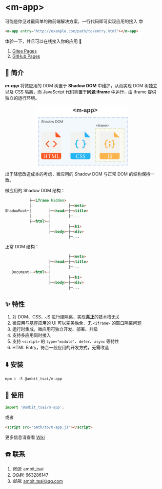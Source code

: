# &lt;m-app&gt;
可能是你见过最简单的微前端解决方案，一行代码即可实现应用的接入 😎
```html
<m-app entry="http://example.com/path/to/entry.html"></m-app>
```
体验一下，并且可以在线接入你的应用 🎉
1. <a href="http://ambit.gitee.io/m-app/" target="_blank">Gitee Pages</a>
1. <a href="https://ambit-tsai.github.io/m-app/" target="_blank">GitHub Pages</a>


## 📃 简介
***m-app*** 将微应用的 DOM 树置于 **Shadow DOM** 中维护，从而实现 DOM 树独立以及 CSS 隔离，而 JavaScript 代码则置于**同源 iframe** 中运行，由 iframe 提供独立的运行环境。

<p align="center">
    <img src="https://raw.githubusercontent.com/ambit-tsai/m-app/assets/structure.svg" title="感谢王*扬同学的图" width="300px">
</p>

出于降低改造成本的考虑，微应用的 Shadow DOM 与正常 DOM 的结构保持一致。

微应用的 Shadow DOM 结构：
```html
           ├─<iframe hidden>  
           │                 ├─<meta>
ShadowRoot─│        ├─<head>─├─<title>
           │        │        ├─...
           ├─<html>─│
                    │        ├─<h1>
                    ├─<body>─├─<div>
                             ├─...
```
正常 DOM 结构：
```html
                             ├─<meta>
                    ├─<head>─├─<title>
                    │        ├─...
   Document──<html>─│
                    │        ├─<h1>
                    ├─<body>─├─<div>
                             ├─...
```


## ✨ 特性
1. 对 DOM、CSS、JS 进行硬隔离，实现**真正**的技术栈无关
1. 微应用与基座应用的 UI 可以完美融合，无 `<iframe>` 的窗口隔离问题
1. 运行时集成，微应用可独立开发、部署、升级
1. 支持多应用同时接入
1. 支持 `<script>` 的 `type="module"`、`defer`、`async` 等特性
1. HTML Entry，符合一般应用的开发方式，无需改造


## ⬇️ 安装
```
npm i -S @ambit_tsai/m-app
```


## 🔨 使用
```javascript
import '@ambit_tsai/m-app';
```
或者
```html
<script src="path/to/m-app.js"></script>
```
更多信息请查看 <a href="https://github.com/ambit-tsai/m-app/wiki" target="_blank">Wiki</a>


## ☎️ 联系
1. *微信*: ambit_tsai
1. *QQ群*: 663286147
1. *邮箱*: ambit_tsai@qq.com
